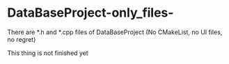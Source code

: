 # DataBaseProject-only_files-

There are *.h and *.cpp files of DataBaseProject (No CMakeList, no UI files, no regret)

This thing is not finished yet

